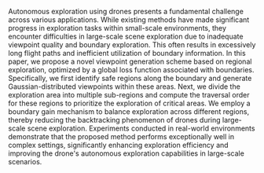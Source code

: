 Autonomous exploration using drones presents a fundamental challenge across various applications.
While existing methods have made significant progress in exploration tasks within small-scale environments, they encounter difficulties in large-scale scene exploration due to inadequate viewpoint quality and boundary exploration.
This often results in excessively long flight paths and inefficient utilization of boundary information. 
In this paper, we propose a novel viewpoint generation scheme based on regional exploration, optimized by a global loss function associated with boundaries. 
Specifically, we first identify safe regions along the boundary and generate Gaussian-distributed viewpoints within these areas. 
Next, we divide the exploration area into multiple sub-regions and compute the traversal order for these regions to prioritize the exploration of critical areas. 
We employ a boundary gain mechanism to balance exploration across different regions, thereby reducing the backtracking phenomenon of drones during large-scale scene exploration. 
Experiments conducted in real-world environments demonstrate that the proposed method performs exceptionally well in complex settings, significantly enhancing exploration efficiency and improving the drone's autonomous exploration capabilities in large-scale scenarios.